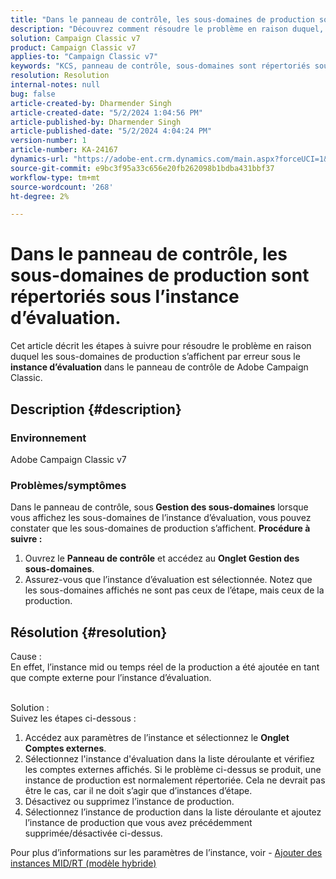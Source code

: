 ```yaml
---
title: "Dans le panneau de contrôle, les sous-domaines de production sont répertoriés sous l’instance d’évaluation"
description: "Découvrez comment résoudre le problème en raison duquel, dans le panneau de contrôle, les sous-domaines de production sont répertoriés sous une instance d’évaluation dans Adobe Campaign Classic."
solution: Campaign Classic v7
product: Campaign Classic v7
applies-to: "Campaign Classic v7"
keywords: "KCS, panneau de contrôle, sous-domaines sont répertoriés sous instance d’évaluation, Adobe Campaign Classic v7, ACC v7, gestion des sous-domaines"
resolution: Resolution
internal-notes: null
bug: false
article-created-by: Dharmender Singh
article-created-date: "5/2/2024 1:04:56 PM"
article-published-by: Dharmender Singh
article-published-date: "5/2/2024 4:04:24 PM"
version-number: 1
article-number: KA-24167
dynamics-url: "https://adobe-ent.crm.dynamics.com/main.aspx?forceUCI=1&pagetype=entityrecord&etn=knowledgearticle&id=1acade8f-8408-ef11-9f8a-6045bd034c54"
source-git-commit: e9bc3f95a33c656e20fb262098b1bdba431bbf37
workflow-type: tm+mt
source-wordcount: '268'
ht-degree: 2%

---
```


# Dans le panneau de contrôle, les sous-domaines de production sont répertoriés sous l’instance d’évaluation.


Cet article décrit les étapes à suivre pour résoudre le problème en raison duquel les sous-domaines de production s’affichent par erreur sous le <b>instance d’évaluation</b> dans le panneau de contrôle de Adobe Campaign Classic.

## Description {#description}


### <b>Environnement</b>

Adobe Campaign Classic v7



### <b>Problèmes/symptômes</b>

Dans le panneau de contrôle, sous<b> Gestion des sous-domaines</b> lorsque vous affichez les sous-domaines de l’instance d’évaluation, vous pouvez constater que les sous-domaines de production s’affichent.
<b>Procédure à suivre :</b>
1. Ouvrez le <b>Panneau de contrôle</b> et accédez au <b>Onglet Gestion des sous-domaines</b>.
2. Assurez-vous que l’instance d’évaluation est sélectionnée. Notez que les sous-domaines affichés ne sont pas ceux de l’étape, mais ceux de la production.



## Résolution {#resolution}

Cause :<br>
En effet, l’instance mid ou temps réel de la production a été ajoutée en tant que compte externe pour l’instance d’évaluation.


<br>Solution :<br>
Suivez les étapes ci-dessous :

1. Accédez aux paramètres de l’instance et sélectionnez le <b>Onglet Comptes externes</b>.
2. Sélectionnez l&#39;instance d&#39;évaluation dans la liste déroulante et vérifiez les comptes externes affichés. Si le problème ci-dessus se produit, une instance de production est normalement répertoriée. Cela ne devrait pas être le cas, car il ne doit s’agir que d’instances d’étape.
3. Désactivez ou supprimez l’instance de production.
4. Sélectionnez l’instance de production dans la liste déroulante et ajoutez l’instance de production que vous avez précédemment supprimée/désactivée ci-dessus.


Pour plus d’informations sur les paramètres de l’instance, voir - [Ajouter des instances MID/RT (modèle hybride)](https://experienceleague.adobe.com/en/docs/control-panel/using/instances-settings/external-accounts#add)
